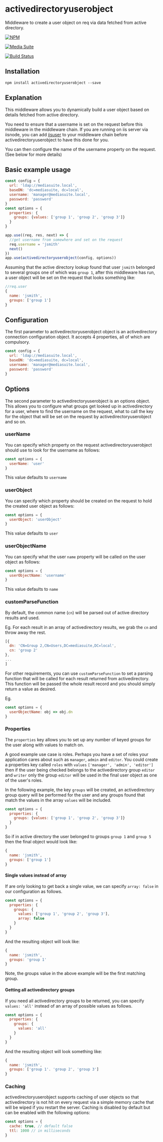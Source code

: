 # activedirectoryuserobject

Middleware to create a user object on req via data fetched from active directory.

[![NPM](https://nodei.co/npm/activedirectoryuserobject.png?downloads=true&stars=true)](https://nodei.co/npm/activedirectoryuserobject/)

[![Media Suite](http://mediasuite.co.nz/ms-badge.png)](http://mediasuite.co.nz)

[![Build Status](https://travis-ci.org/mediasuitenz/activedirectoryuserobject.svg)](https://travis-ci.org/mediasuitenz/activedirectoryuserobject)

## Installation

```
npm install activedirectoryuserobject --save
```

## Explanation

This middleware allows you to dynamically build a user object based on details fetched from active directory.

You need to ensure that a username is set on the request before this middleware in the middleware chain. If you are running on iis server via iisnode, you can add [iisuser](https://www.npmjs.com/package/iisuser) to your middleware chain before activedirectoryuserobject to have this done for you.

You can then configure the name of the username property on the request. (See below for more details)

## Basic example usage

```js
const config = {
  url: 'ldap://mediasuite.local',
  baseDN: 'dc=mediasuite, dc=local',
  username: 'manager@mediasuite.local',
  password: 'password'
}
const options = {
  properties: {
    groups: {values: ['group 1', 'group 2', 'group 3']}
  }
}

app.use((req, res, next) => {
  //get username from somewhere and set on the request
  req.username = 'jsmith'
  next()
})
app.use(activedirectoryuserobject(config, options))
```

Assuming that the active directory lookup found that user `jsmith` belonged to several groups one of which was `group 1`, after this middleware has run, a user object will be set on the request that looks something like:

```js
//req.user
{
  name: 'jsmith',
  groups: ['group 1']
}
```

## Configuration

The first parameter to activedirectoryuserobject object is an activedirectory connection configuration object. It accepts 4 properties, all of which are compulsory.

```js
const config = {
  url: 'ldap://mediasuite.local',
  baseDN: 'dc=mediasuite, dc=local',
  username: 'manager@mediasuite.local',
  password: 'password'
}
```

## Options

The second parameter to activedirectoryuserobject is an options object. This allows you to configure what groups get looked up in activedirectory for a user, where to find the username on the request, what to call the key for the object that will be set on the request by activedirectoryuserobject and so on.

### userName

You can specify which property on the request activedirectoryuserobject should use to look for the username as follows:

```js
const options = {
  userName: 'user'
}
```
This value defaults to `username`

### userObject

You can specify which property should be created on the request to hold the created user object as follows:

```js
const options = {
  userObject: 'userObject'
}
```
This value defaults to `user`

### userObjectName

You can specify what the user `name` property will be called on the user object as follows:

```js
const options = {
  userObjectName: 'username'
}
```
This value defaults to `name`

### customParseFunction

By default, the common name (`cn`) will be parsed out of active directory results and used.

Eg. For each result in an array of activedirectory results, we grab the `cn` and throw away the rest.
```js
[{
  dn: 'CN=Group 2,CN=Users,DC=mediasuite,DC=local',
  cn: 'group 2'
},
...
]
```

For other requirements, you can use `customParseFunction` to set a parsing function that will be called for each result returned from activedirectory. This function will be passed the whole result record and you should simply return a value as desired.

Eg.
```js
const options = {
  userObjectName: obj => obj.dn
}
```

### Properties

The `properties` key allows you to set up any number of keyed groups for the user along with values to match on.

A good example use case is roles. Perhaps you have a set of roles your application cares about such as `manager`, `admin` and `editor`. You could create a properties key called `roles` with `values` `['manager', 'admin', 'editor']` then if the user being checked belongs to the activedirectory group `editor` and `writer` only the group `editor` will be used in the final user object as one of the user's roles.

In the following example, the key `groups` will be created, an activedirectory group query will be performed for the user and any groups found that match the values in the array `values` will be included.

```js
const options = {
  properties: {
    groups: {values: ['group 1', 'group 2', 'group 3']}
  }
}
```

So if in active directory the user belonged to groups `group 1` and `group 5` then the final object would look like:

```js
{
  name: 'jsmith',
  groups: ['group 1']
}
```

#### Single values instead of array

If are only looking to get back a single value, we can specify `array: false` in our configuration as follows.

```js
const options = {
  properties: {
    groups: {
      values: ['group 1', 'group 2', 'group 3'],
      array: false
    }
  }
}
```

And the resulting object will look like:

```js
{
  name: 'jsmith',
  groups: 'group 1'
}
```

Note, the groups value in the above example will be the first matching group.

#### Getting all activedirectory groups

If you need all activedirectory groups to be returned, you can specify
`values: 'all'` instead of an array of possible values as follows.

```js
const options = {
  properties: {
    groups: {
      values: 'all'
    }
  }
}
```

And the resulting object will look something like:

```js
{
  name: 'jsmith',
  groups: ['group 1'. 'group 2', 'group 3']
}
```

### Caching

activedirectoryuserobject supports caching of user objects so that activedirectory is not hit on every request via a simple memory cache that will be wiped if you restart the server. Caching is disabled by default but can be enabled with the following options:

```js
const options = {
  cache: true, // default false
  ttl: 1000 // in milliseconds
}
```
